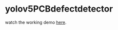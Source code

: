 # yolov5PCBdefectdetector
watch the working demo [here](https://drive.google.com/file/d/your_video_id/view).
